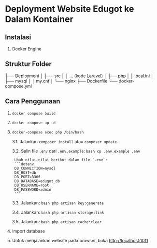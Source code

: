 # Deployment Website Edugot ke Dalam Kontainer

## Instalasi
1. Docker Engine

## Struktur Folder
├── Deployment
│ ├── src
│ │ ... (kode Laravel)
│ ├── php
│ │ local.ini
│ ├── mysql
│ │ my.cnf
│ └── nginx
├── Dockerfile
└── docker-compose.yml

## Cara Penggunaan

1. `docker compose build`
2. `docker compose up -d`
3. 
    ```bash
    docker-compose exec php /bin/bash
    ```
   
    3.1. Jalankan `composer install` atau `composer update`.
   
    3.2. Salin file `.env` dari `.env.example`:
        ```bash
        cp .env.example .env
        ```

        Ubah nilai-nilai berikut dalam file `.env`:
        ```dotenv
        DB_CONNECTION=mysql
        DB_HOST=db
        DB_PORT=3306
        DB_DATABASE=edugot_db
        DB_USERNAME=root
        DB_PASSWORD=admin
        ```
   
    3.3. Jalankan:
        ```bash
        php artisan key:generate
        ```
   
    3.4. Jalankan:
        ```bash
        php artisan storage:link
        ```

    3.5. Jalankan:
        ```bash
        php artisan cache:clear
        ```
   
4. Import database
5. Untuk menjalankan website pada browser, buka [http://localhost:1011](http://localhost:1011)

